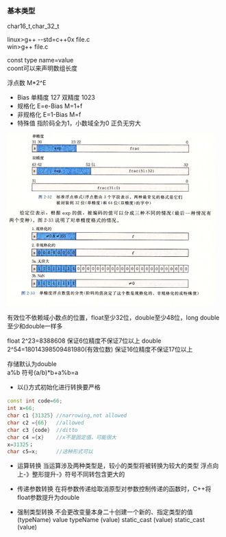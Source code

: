 ### 基本类型

char16_t,char_32_t

>>
linux>g++ --std=c++0x file.c  
win>g++ file.c
>>

const type name=value  
coont可以来声明数组长度

浮点数 M*2^E
 - Bias 单精度 127 双精度 1023
 - 规格化 E=e-Bias M=1+f
 - 非规格化 E=1-Bias M=f
 - 特殊值 指阶码全为1，小数域全为0 正负无穷大

![浮点](../image/float.png)

有效位不依赖域小数点的位置，float至少32位，double至少48位，long double至少和double一样多

float 2^23=8388608 保证6位精度不保证7位以上
double 2^54=18014398509481980(有效位数) 保证16位精度不保证17位以上

存储默认为double  
a%b 符号(a/b)\*b+a%b=a

* 以{}方式初始化进行转换要严格
```c++
const int code=66;
int x=66;
char c1 {31325} //narrowing,not allowed
char c2 ={66}   //allowed
char c3 {code}  //ditto
char c4 ={x}    //x不是固定值，可能很大
x=31325；
char c5=x;      //这种形式可以
```
* 运算转换
当运算涉及两种类型是，较小的类型将被转换为较大的类型
浮点向上-》整形提升-》符号不同转包含更大的

* 传递参数转换
在将参数传递给取消原型对参数控制传递的函数时，C++将float参数提升为double

* 强制类型转换
不会更改变量本身二十创建一个新的、指定类型的值
(typeName) value
typeName (value)
static_cast<long> (value)
static_cast<typeName> (value)